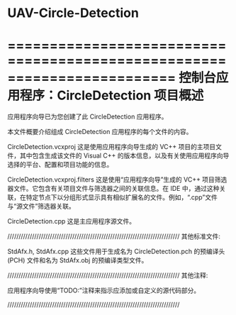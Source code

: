 # UAV-Circle-Detection

========================================================================
    控制台应用程序：CircleDetection 项目概述
========================================================================

应用程序向导已为您创建了此 CircleDetection 应用程序。

本文件概要介绍组成 CircleDetection 应用程序的每个文件的内容。


CircleDetection.vcxproj
    这是使用应用程序向导生成的 VC++ 项目的主项目文件，其中包含生成该文件的 Visual C++ 的版本信息，以及有关使用应用程序向导选择的平台、配置和项目功能的信息。

CircleDetection.vcxproj.filters
    这是使用“应用程序向导”生成的 VC++ 项目筛选器文件。它包含有关项目文件与筛选器之间的关联信息。在 IDE 中，通过这种关联，在特定节点下以分组形式显示具有相似扩展名的文件。例如，“.cpp”文件与“源文件”筛选器关联。

CircleDetection.cpp
    这是主应用程序源文件。

/////////////////////////////////////////////////////////////////////////////
其他标准文件:

StdAfx.h, StdAfx.cpp
    这些文件用于生成名为 CircleDetection.pch 的预编译头 (PCH) 文件和名为 StdAfx.obj 的预编译类型文件。

/////////////////////////////////////////////////////////////////////////////
其他注释:

应用程序向导使用“TODO:”注释来指示应添加或自定义的源代码部分。

/////////////////////////////////////////////////////////////////////////////
